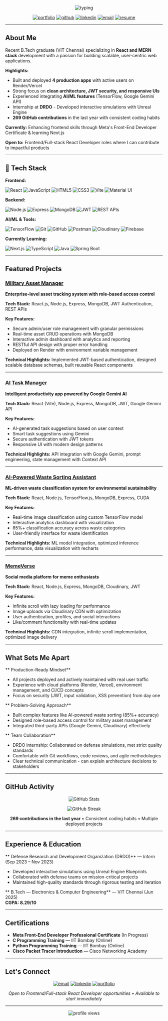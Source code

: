 <!-- Improved Professional GitHub Profile README -->

<!-- Hero -->
<p align="center">
  <img src="https://readme-typing-svg.herokuapp.com?font=Fira+Code&size=28&pause=1000&color=2b6cb0&width=780&lines=J.K.+Swaminathan+-+React+Developer;MERN+Stack+%7C+Frontend+Engineer;Building+Production-Ready+Web+Apps" alt="typing" />
</p>

<p align="center">
  <a href="https://portfolio-swami-topaz.vercel.app" target="_blank"><img alt="portfolio" src="https://img.shields.io/badge/Portfolio-Visit-blue?logo=vercel&style=for-the-badge"/></a>
  <a href="https://github.com/Swaminathanjk" target="_blank"><img alt="github" src="https://img.shields.io/badge/GitHub-@Swaminathanjk-181717?logo=github&style=for-the-badge"/></a>
  <a href="https://www.linkedin.com/in/swamijk" target="_blank"><img alt="linkedin" src="https://img.shields.io/badge/LinkedIn-Connect-0A66C2?logo=linkedin&style=for-the-badge"/></a>
  <a href="mailto:swaminathanjk@gmail.com"><img alt="email" src="https://img.shields.io/badge/Email-Contact-DD4B39?logo=gmail&style=for-the-badge"/></a>
  <a href="./Swaminathan_Resume.pdf" target="_blank"><img alt="resume" src="https://img.shields.io/badge/Resume-PDF-6f42c1?logo=adobepdf&style=for-the-badge"/></a>

</p>

---

##  About Me

Recent B.Tech graduate (VIT Chennai) specializing in **React and MERN stack** development with a passion for building scalable, user-centric web applications.

**Highlights:**
-  Built and deployed **4 production apps** with active users on Render/Vercel
-  Strong focus on **clean architecture, JWT security, and responsive UIs**
-  Experienced integrating **AI/ML features** (TensorFlow, Google Gemini API)
-  Internship at **DRDO** - Developed interactive simulations with Unreal Engine
- **269 GitHub contributions** in the last year with consistent coding habits

**Currently:** Enhancing frontend skills through Meta's Front-End Developer Certificate & learning Next.js

**Open to:** Frontend/Full-stack React Developer roles where I can contribute to impactful products

---

## 🔧 Tech Stack

**Frontend:**
<p>
  <img src="https://img.shields.io/badge/React-61DAFB?logo=react&logoColor=white&style=flat-square" alt="React"/>
  <img src="https://img.shields.io/badge/JavaScript-F7DF1E?logo=javascript&logoColor=black&style=flat-square" alt="JavaScript"/>
  <img src="https://img.shields.io/badge/HTML5-E34F26?logo=html5&logoColor=white&style=flat-square" alt="HTML5"/>
  <img src="https://img.shields.io/badge/CSS3-1572B6?logo=css3&logoColor=white&style=flat-square" alt="CSS3"/>
  <img src="https://img.shields.io/badge/Vite-646cff?logo=vite&logoColor=white&style=flat-square" alt="Vite"/>
  <img src="https://img.shields.io/badge/Material_UI-007FFF?logo=mui&logoColor=white&style=flat-square" alt="Material UI"/>
</p>

**Backend:**
<p>
  <img src="https://img.shields.io/badge/Node.js-339933?logo=node.js&logoColor=white&style=flat-square" alt="Node.js"/>
  <img src="https://img.shields.io/badge/Express-000000?logo=express&logoColor=white&style=flat-square" alt="Express"/>
  <img src="https://img.shields.io/badge/MongoDB-47A248?logo=mongodb&logoColor=white&style=flat-square" alt="MongoDB"/>
  <img src="https://img.shields.io/badge/JWT-000000?logo=jsonwebtokens&logoColor=white&style=flat-square" alt="JWT"/>
  <img src="https://img.shields.io/badge/REST_APIs-005571?logo=fastapi&logoColor=white&style=flat-square" alt="REST APIs"/>
</p>

**AI/ML & Tools:**
<p>
  <img src="https://img.shields.io/badge/TensorFlow-FF6F00?logo=tensorflow&logoColor=white&style=flat-square" alt="TensorFlow"/>
  <img src="https://img.shields.io/badge/Git-F05032?logo=git&logoColor=white&style=flat-square" alt="Git"/>
  <img src="https://img.shields.io/badge/GitHub-181717?logo=github&logoColor=white&style=flat-square" alt="GitHub"/>
  <img src="https://img.shields.io/badge/Postman-FF6C37?logo=postman&logoColor=white&style=flat-square" alt="Postman"/>
  <img src="https://img.shields.io/badge/Cloudinary-3448C5?logo=cloudinary&logoColor=white&style=flat-square" alt="Cloudinary"/>
  <img src="https://img.shields.io/badge/Firebase-FFCA28?logo=firebase&logoColor=black&style=flat-square" alt="Firebase"/>
</p>

**Currently Learning:**
<p>
  <img src="https://img.shields.io/badge/Next.js-000000?logo=next.js&logoColor=white&style=flat-square" alt="Next.js"/>
  <img src="https://img.shields.io/badge/TypeScript-3178C6?logo=typescript&logoColor=white&style=flat-square" alt="TypeScript"/>
  <img src="https://img.shields.io/badge/Java-007396?logo=openjdk&logoColor=white&style=flat-square" alt="Java"/>
  <img src="https://img.shields.io/badge/Spring_Boot-6DB33F?logo=springboot&logoColor=white&style=flat-square" alt="Spring Boot"/>
</p>

---

##  Featured Projects

###  [Military Asset Manager](https://military-asset-manager-1.onrender.com/)
**Enterprise-level asset tracking system with role-based access control**

**Tech Stack:** React.js, Node.js, Express, MongoDB, JWT Authentication, REST APIs  

**Key Features:**
- Secure admin/user role management with granular permissions
- Real-time asset CRUD operations with MongoDB
- Interactive admin dashboard with analytics and reporting
- RESTful API design with proper error handling
- Deployed on Render with environment variable management

**Technical Highlights:** Implemented JWT-based authentication, designed scalable database schemas, built reusable React components

---

###  [AI Task Manager](https://zocket-frontend.onrender.com/)
**Intelligent productivity app powered by Google Gemini AI**

**Tech Stack:** React (Vite), Node.js, Express, MongoDB, JWT, Google Gemini API  

**Key Features:**
- AI-generated task suggestions based on user context
- Smart task suggestions using Gemini
- Secure authentication with JWT tokens
- Responsive UI with modern design patterns

**Technical Highlights:** API integration with Google Gemini, prompt engineering, state management with Context API

---

###  [AI-Powered Waste Sorting Assistant](https://waste-ui-1.onrender.com/)
**ML-driven waste classification system for environmental sustainability**

**Tech Stack:** React, Node.js, TensorFlow.js, MongoDB, Express, CUDA  

**Key Features:**
- Real-time image classification using custom TensorFlow model
- Interactive analytics dashboard with visualization
- 85%+ classification accuracy across waste categories
- User-friendly interface for waste identification

**Technical Highlights:** ML model integration, optimized inference performance, data visualization with recharts

---

###  [MemeVerse](https://memeverse-frontend.vercel.app/)
**Social media platform for meme enthusiasts**

**Tech Stack:** React, Node.js, Express, MongoDB, Cloudinary, JWT  

**Key Features:**
- Infinite scroll with lazy loading for performance
- Image uploads via Cloudinary CDN with optimization
- User authentication, profiles, and social interactions
- Like/comment functionality with real-time updates

**Technical Highlights:** CDN integration, infinite scroll implementation, optimized image delivery

---

##  What Sets Me Apart

** Production-Ready Mindset**
- All projects deployed and actively maintained with real user traffic
- Experience with cloud platforms (Render, Vercel), environment management, and CI/CD concepts
- Focus on security (JWT, input validation, XSS prevention) from day one

** Problem-Solving Approach**
- Built complex features like AI-powered waste sorting (85%+ accuracy)
- Designed role-based access control for military asset management
- Integrated third-party APIs (Google Gemini, Cloudinary) effectively

** Team Collaboration**
- DRDO internship: Collaborated on defense simulations, met strict quality standards
- Comfortable with Git workflows, code reviews, and agile methodologies
- Clear technical communication - can explain architecture decisions to stakeholders

---

##  GitHub Activity

<p align="center">
  <img src="https://github-readme-stats.vercel.app/api?username=Swaminathanjk&show_icons=true&theme=react&hide_border=true&bg_color=0D1117" alt="GitHub Stats" />
</p>

<p align="center">
  <img src="https://github-readme-streak-stats.herokuapp.com/?user=Swaminathanjk&theme=react&hide_border=true&background=0D1117" alt="GitHub Streak" />
</p>

<p align="center">
  <strong>269 contributions in the last year</strong> • Consistent coding habits • Multiple deployed projects
</p>

---

##  Experience & Education

** Defense Research and Development Organization (DRDO)** — *Intern* (Sep 2023 – Nov 2023)
- Developed interactive simulations using Unreal Engine Blueprints
- Collaborated with defense teams on mission-critical projects
- Maintained high-quality standards through rigorous testing and iteration

** B.Tech — Electronics & Computer Engineering** — VIT Chennai (Jun 2025)  
**CGPA: 8.29/10**

---

##  Certifications

- **Meta Front-End Developer Professional Certificate** (In Progress)
- **C Programming Training** — IIT Bombay (Online)
- **Python Programming Training** — IIT Bombay (Online)
- **Cisco Packet Tracer Introduction** — Cisco Networking Academy

---

##  Let's Connect

<p align="center">
  <a href="mailto:swaminathanjk@gmail.com"><img src="https://img.shields.io/badge/Email-swaminathanjk%40gmail.com-DD4B39?logo=gmail&style=for-the-badge" alt="email"/></a>
  <a href="https://www.linkedin.com/in/swamijk" target="_blank"><img src="https://img.shields.io/badge/LinkedIn-Swamijk-0A66C2?logo=linkedin&style=for-the-badge" alt="linkedin"/></a>
  <a href="https://portfolio-swami-topaz.vercel.app" target="_blank"><img src="https://img.shields.io/badge/Portfolio-Visit-blue?logo=vercel&style=for-the-badge" alt="portfolio"/></a>
</p>

<p align="center">
  <em>Open to Frontend/Full-stack React Developer opportunities • Available to start immediately</em>
</p>

---

<p align="center">
  <img src="https://komarev.com/ghpvc/?username=Swaminathanjk&label=Profile%20Views&color=0e75b6&style=flat" alt="profile views" />
</p>
